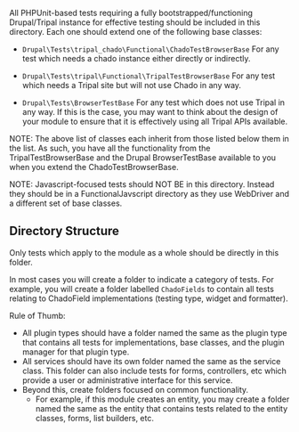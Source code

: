 
All PHPUnit-based tests requiring a fully bootstrapped/functioning
Drupal/Tripal instance for effective testing should be included in this
directory. Each one should extend one of the following base classes:

- `Drupal\Tests\tripal_chado\Functional\ChadoTestBrowserBase`
    For any test which needs a chado instance either directly or indirectly.

- `Drupal\Tests\tripal\Functional\TripalTestBrowserBase`
    For any test which needs a Tripal site but will not use Chado in any way.

- `Drupal\Tests\BrowserTestBase`
    For any test which does not use Tripal in any way. If this is the case,
    you may want to think about the design of your module to ensure that
    it is effectively using all Tripal APIs available.

NOTE: The above list of classes each inherit from those listed below them in
the list. As such, you have all the functionality from the TripalTestBrowserBase
and the Drupal BrowserTestBase available to you when you extend the
ChadoTestBrowserBase.

NOTE: Javascript-focused tests should NOT BE in this directory. Instead they
should be in a FunctionalJavscript directory as they use WebDriver and a
different set of base classes.

## Directory Structure

Only tests which apply to the module as a whole should be directly in this folder.

In most cases you will create a folder to indicate a category of tests. For example,
you will create a folder labelled `ChadoFields` to contain all tests relating
to ChadoField implementations (testing type, widget and formatter).

Rule of Thumb:
- All plugin types should have a folder named the same as the plugin type that
  contains all tests for implementations, base classes, and the plugin manager
  for that plugin type.
- All services should have its own folder named the same as the service class.
  This folder can also include tests for forms, controllers, etc which provide
  a user or administrative interface for this service.
- Beyond this, create folders focused on common functionality.
    - For example, if this module creates an entity, you may create a folder
      named the same as the entity that contains tests related to the entity
      classes, forms, list builders, etc.
